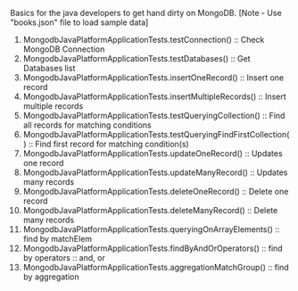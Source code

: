 Basics for the java developers to get hand dirty on MongoDB.
[Note - Use "books.json" file to load sample data]

1. MongodbJavaPlatformApplicationTests.testConnection() :: Check MongoDB Connection
2. MongodbJavaPlatformApplicationTests.testDatabases() :: Get Databases list
3. MongodbJavaPlatformApplicationTests.insertOneRecord() :: Insert one record
4. MongodbJavaPlatformApplicationTests.insertMultipleRecords() :: Insert multiple records
5. MongodbJavaPlatformApplicationTests.testQueryingCollection() :: Find all records for matching conditions
6. MongodbJavaPlatformApplicationTests.testQueryingFindFirstCollection() :: Find first record for matching condition(s)
7. MongodbJavaPlatformApplicationTests.updateOneRecord() :: Updates one record
8. MongodbJavaPlatformApplicationTests.updateManyRecord() :: Updates many records
9. MongodbJavaPlatformApplicationTests.deleteOneRecord() :: Delete one record
10. MongodbJavaPlatformApplicationTests.deleteManyRecord() :: Delete many records
11. MongodbJavaPlatformApplicationTests.queryingOnArrayElements() :: find by matchElem
11. MongodbJavaPlatformApplicationTests.findByAndOrOperators() :: find by operators :: and, or 
11. MongodbJavaPlatformApplicationTests.aggregationMatchGroup() :: find by aggregation 

